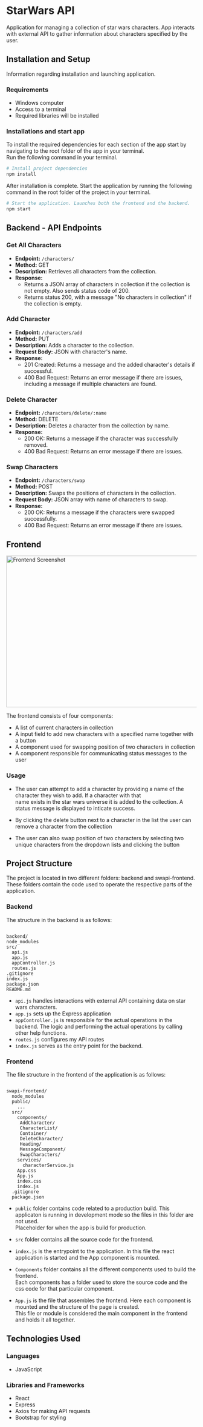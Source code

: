 # StarWars API

Application for managing a collection of star wars characters. App interacts with external API to gather information about characters specified by the user.

## Installation and Setup
Information regarding installation and launching application.

### Requirements
- Windows computer
- Access to a terminal
- Required libraries will be installed

### Installations and start app
To install the required dependencies for each section of the app start by navigating to the root folder of the app in your terminal.  
Run the following command in your terminal.

```bash
# Install project dependencies
npm install

```
After installation is complete. Start the application by running the following command in the root folder of the project in your terminal.

```bash
# Start the application. Launches both the frontend and the backend.
npm start
```

## Backend - API Endpoints

### Get All Characters

- **Endpoint:** `/characters/`
- **Method:** GET
- **Description:** Retrieves all characters from the collection. 
-  **Response:**
   -  Returns a JSON array of characters in collection if the collection is not empty. Also sends status code of 200. 
   -  Returns status 200, with a message "No characters in collection" if the collection is empty.


### Add Character
- **Endpoint:** `/characters/add`
- **Method:** PUT
- **Description:** Adds a character to the collection.
- **Request Body:** JSON with character's name.
- **Response:**
  - 201 Created: Returns a message and the added character's details if successful.
  - 400 Bad Request: Returns an error message if there are issues, including a message if multiple characters are found.

### Delete Character

- **Endpoint:** `/characters/delete/:name`
- **Method:** DELETE
- **Description:** Deletes a character from the collection by name.
- **Response:**
  - 200 OK: Returns a message if the character was successfully removed.
  - 400 Bad Request: Returns an error message if there are issues.


### Swap Characters

- **Endpoint:** `/characters/swap`
- **Method:** POST
- **Description:** Swaps the positions of characters in the collection.
- **Request Body:** JSON array with name of characters to swap.
- **Response:**
  - 200 OK: Returns a message if the characters were swapped successfully.
  - 400 Bad Request: Returns an error message if there are issues.


## Frontend

<img src="images/frontend-overview.png" alt="Frontend Screenshot" width="550" height="400">

The frontend consists of four components:
- A list of current characters in collection
- A input field to add new characters with a specified name together with a button
- A component used for swapping position of two characters in collection
- A component responsible for communicating status messages to the user

### Usage
- The user can attempt to add a character by providing a name of the character they wish to add. If a character with that  
  name exists in the star wars universe it is added to the collection. A status message is displayed to inticate success. 

- By clicking the delete button next to a character in the list the user can remove a character from the collection

- The user can also swap position of two characters by selecting two unique characters from the dropdown lists and clicking the button


## Project Structure
The project is located in two different folders: backend and swapi-frontend. These folders contain the code used to operate the respective parts of the application. 

### Backend
The structure in the backend is as follows:

```

backend/
node_modules
src/
  api.js
  app.js
  appController.js
  routes.js
.gitignore
index.js
package.json
README.md

```

- `api.js` handles interactions with external API containing data on star wars characters.
- `app.js` sets up the Express application
- `appController.js` is responsible for the actual operations in the backend. The logic and performing the actual operations by calling other help functions.
- `routes.js` configures my API routes
- `index.js` serves as the entry point for the backend. 

### Frontend

The file structure in the frontend of the application is as follows:

```

swapi-frontend/
  node_modules
  public/
    ...
  src/
    components/
     AddCharacter/
     CharacterList/
     Container/
     DeleteCharacter/
     Heading/
     MessageComponent/
     SwapCharacters/
    services/
      characterService.js
    App.css
    App.js
    index.css
    index.js
  .gitignore
  package.json

```

- `public` folder contains code related to a production build. This applicaton is running in development mode so the files in this folder are not used.  
  Placeholder for when the app is build for production.

- `src` folder contains all the source code for the frontend.
- `index.js` is the entrypoint to the application. In this file the react application is started and the App component is mounted. 
- `Components` folder contains all the different components used to build the frontend.  
  Each components has a folder used to store the source code and the css code for that particular component.
- `App.js` is the file that assembles the frontend. Here each component is mounted and the structure of the page is created.  
 This file or module is considered the main component in the frontend and holds it all together.

## Technologies Used

### Languages
- JavaScript

### Libraries and Frameworks
- React
- Express
- Axios for making API requests
- Bootstrap for styling


